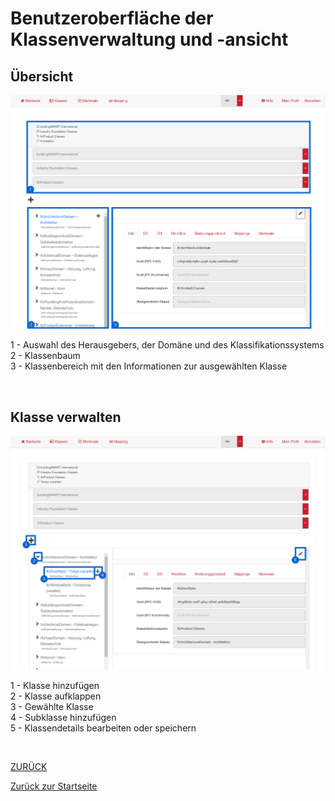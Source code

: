 # Benutzeroberfläche der Klassenverwaltung und -ansicht

## Übersicht
![Klassenansicht](../Bilder/UI/UIKlassenansicht.png)

1 - Auswahl des Herausgebers, der Domäne und des Klassifikationssystems <br>
2 - Klassenbaum <br>
3 - Klassenbereich mit den Informationen zur ausgewählten Klasse <br>

<br>

## Klasse verwalten

![Klassendetails](../Bilder/UI/UIKlassendetails.png)

1 - Klasse hinzufügen<br>
2 - Klasse aufklappen<br>
3 - Gewählte Klasse<br>
4 - Subklasse hinzufügen<br>
5 - Klassendetails bearbeiten oder speichern<br>

<br>


[ZURÜCK](2.3.0_UI.md)

[Zurück zur Startseite](https://bimeta-steuerkreis.github.io/Anwenderhilfe/)

